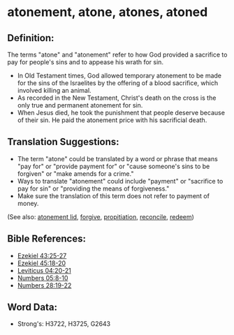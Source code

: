 # atonement, atone, atones, atoned #

## Definition: ##

The terms "atone" and "atonement" refer to how God provided a sacrifice to pay for people's sins and to appease his wrath for sin.

* In Old Testament times, God allowed temporary atonement to be made for the sins of the Israelites by the offering of a blood sacrifice, which involved killing an animal.
* As recorded in the New Testament, Christ's death on the cross is the only true and permanent atonement for sin.
* When Jesus died, he took the punishment that people deserve because of their sin. He paid the atonement price with his sacrificial death.

## Translation Suggestions: ##

* The term "atone" could be translated by a word or phrase that means "pay for" or "provide payment for" or "cause someone's sins to be forgiven" or "make amends for a crime."
* Ways to translate "atonement" could include "payment" or "sacrifice to pay for sin" or "providing the means of forgiveness."
* Make sure the translation of this term does not refer to payment of money.

(See also: [atonement lid](atonementlid.md), [forgive](forgive.md), [propitiation](propitiation.md), [reconcile](reconcile.md), [redeem](redeem.md))

## Bible References: ##

* [Ezekiel 43:25-27](rc://en/tn/help/ezk/43/25)
* [Ezekiel 45:18-20](rc://en/tn/help/ezk/45/18)
* [Leviticus 04:20-21](rc://en/tn/help/lev/04/20)
* [Numbers 05:8-10](rc://en/tn/help/num/05/08)
* [Numbers 28:19-22](rc://en/tn/help/num/28/19)


## Word Data: ##

* Strong's: H3722, H3725, G2643
